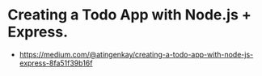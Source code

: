 # Creating a Todo App with Node.js + Express. #

* https://medium.com/@atingenkay/creating-a-todo-app-with-node-js-express-8fa51f39b16f
